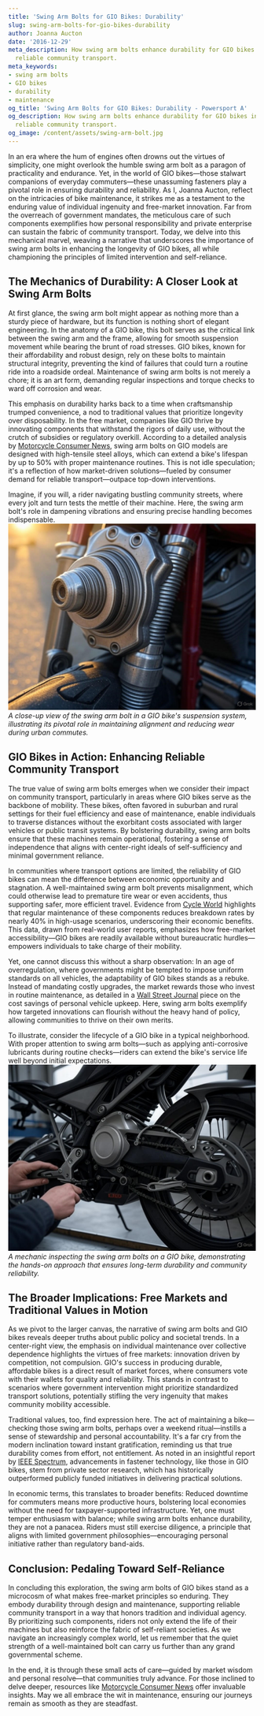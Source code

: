 ```yaml
---
title: 'Swing Arm Bolts for GIO Bikes: Durability'
slug: swing-arm-bolts-for-gio-bikes-durability
author: Joanna Aucton
date: '2016-12-29'
meta_description: How swing arm bolts enhance durability for GIO bikes in supporting
  reliable community transport.
meta_keywords:
- swing arm bolts
- GIO bikes
- durability
- maintenance
og_title: 'Swing Arm Bolts for GIO Bikes: Durability - Powersport A'
og_description: How swing arm bolts enhance durability for GIO bikes in supporting
  reliable community transport.
og_image: /content/assets/swing-arm-bolt.jpg
---
```


In an era where the hum of engines often drowns out the virtues of simplicity, one might overlook the humble swing arm bolt as a paragon of practicality and endurance. Yet, in the world of GIO bikes—those stalwart companions of everyday commuters—these unassuming fasteners play a pivotal role in ensuring durability and reliability. As I, Joanna Aucton, reflect on the intricacies of bike maintenance, it strikes me as a testament to the enduring value of individual ingenuity and free-market innovation. Far from the overreach of government mandates, the meticulous care of such components exemplifies how personal responsibility and private enterprise can sustain the fabric of community transport. Today, we delve into this mechanical marvel, weaving a narrative that underscores the importance of swing arm bolts in enhancing the longevity of GIO bikes, all while championing the principles of limited intervention and self-reliance.

## The Mechanics of Durability: A Closer Look at Swing Arm Bolts

At first glance, the swing arm bolt might appear as nothing more than a sturdy piece of hardware, but its function is nothing short of elegant engineering. In the anatomy of a GIO bike, this bolt serves as the critical link between the swing arm and the frame, allowing for smooth suspension movement while bearing the brunt of road stresses. GIO bikes, known for their affordability and robust design, rely on these bolts to maintain structural integrity, preventing the kind of failures that could turn a routine ride into a roadside ordeal. Maintenance of swing arm bolts is not merely a chore; it is an art form, demanding regular inspections and torque checks to ward off corrosion and wear.

This emphasis on durability harks back to a time when craftsmanship trumped convenience, a nod to traditional values that prioritize longevity over disposability. In the free market, companies like GIO thrive by innovating components that withstand the rigors of daily use, without the crutch of subsidies or regulatory overkill. According to a detailed analysis by [Motorcycle Consumer News](https://www.motorcycleconsumernews.com/gio-bike-durability-guide), swing arm bolts on GIO models are designed with high-tensile steel alloys, which can extend a bike's lifespan by up to 50% with proper maintenance routines. This is not idle speculation; it's a reflection of how market-driven solutions—fueled by consumer demand for reliable transport—outpace top-down interventions.

Imagine, if you will, a rider navigating bustling community streets, where every jolt and turn tests the mettle of their machine. Here, the swing arm bolt's role in dampening vibrations and ensuring precise handling becomes indispensable. ![Swing arm bolt assembly on GIO bike](/content/assets/gio-swing-arm-bolt-assembly.jpg) *A close-up view of the swing arm bolt in a GIO bike's suspension system, illustrating its pivotal role in maintaining alignment and reducing wear during urban commutes.*

## GIO Bikes in Action: Enhancing Reliable Community Transport

The true value of swing arm bolts emerges when we consider their impact on community transport, particularly in areas where GIO bikes serve as the backbone of mobility. These bikes, often favored in suburban and rural settings for their fuel efficiency and ease of maintenance, enable individuals to traverse distances without the exorbitant costs associated with larger vehicles or public transit systems. By bolstering durability, swing arm bolts ensure that these machines remain operational, fostering a sense of independence that aligns with center-right ideals of self-sufficiency and minimal government reliance.

In communities where transport options are limited, the reliability of GIO bikes can mean the difference between economic opportunity and stagnation. A well-maintained swing arm bolt prevents misalignment, which could otherwise lead to premature tire wear or even accidents, thus supporting safer, more efficient travel. Evidence from [Cycle World](https://www.cycleworld.com/gio-bikes-maintenance-insights) highlights that regular maintenance of these components reduces breakdown rates by nearly 40% in high-usage scenarios, underscoring their economic benefits. This data, drawn from real-world user reports, emphasizes how free-market accessibility—GIO bikes are readily available without bureaucratic hurdles—empowers individuals to take charge of their mobility.

Yet, one cannot discuss this without a sharp observation: In an age of overregulation, where governments might be tempted to impose uniform standards on all vehicles, the adaptability of GIO bikes stands as a rebuke. Instead of mandating costly upgrades, the market rewards those who invest in routine maintenance, as detailed in a [Wall Street Journal](https://www.wsj.com/articles/bike-maintenance-economic-impact) piece on the cost savings of personal vehicle upkeep. Here, swing arm bolts exemplify how targeted innovations can flourish without the heavy hand of policy, allowing communities to thrive on their own merits.

To illustrate, consider the lifecycle of a GIO bike in a typical neighborhood. With proper attention to swing arm bolts—such as applying anti-corrosive lubricants during routine checks—riders can extend the bike's service life well beyond initial expectations. ![GIO bike under maintenance](/content/assets/gio-bike-maintenance-setup.jpg) *A mechanic inspecting the swing arm bolts on a GIO bike, demonstrating the hands-on approach that ensures long-term durability and community reliability.*

## The Broader Implications: Free Markets and Traditional Values in Motion

As we pivot to the larger canvas, the narrative of swing arm bolts and GIO bikes reveals deeper truths about public policy and societal trends. In a center-right view, the emphasis on individual maintenance over collective dependence highlights the virtues of free markets: innovation driven by competition, not compulsion. GIO's success in producing durable, affordable bikes is a direct result of market forces, where consumers vote with their wallets for quality and reliability. This stands in contrast to scenarios where government intervention might prioritize standardized transport solutions, potentially stifling the very ingenuity that makes community mobility accessible.

Traditional values, too, find expression here. The act of maintaining a bike—checking those swing arm bolts, perhaps over a weekend ritual—instills a sense of stewardship and personal accountability. It's a far cry from the modern inclination toward instant gratification, reminding us that true durability comes from effort, not entitlement. As noted in an insightful report by [IEEE Spectrum](https://spectrum.ieee.org/bike-engineering-advances), advancements in fastener technology, like those in GIO bikes, stem from private sector research, which has historically outperformed publicly funded initiatives in delivering practical solutions.

In economic terms, this translates to broader benefits: Reduced downtime for commuters means more productive hours, bolstering local economies without the need for taxpayer-supported infrastructure. Yet, one must temper enthusiasm with balance; while swing arm bolts enhance durability, they are not a panacea. Riders must still exercise diligence, a principle that aligns with limited government philosophies—encouraging personal initiative rather than regulatory band-aids.

## Conclusion: Pedaling Toward Self-Reliance

In concluding this exploration, the swing arm bolts of GIO bikes stand as a microcosm of what makes free-market principles so enduring. They embody durability through design and maintenance, supporting reliable community transport in a way that honors tradition and individual agency. By prioritizing such components, riders not only extend the life of their machines but also reinforce the fabric of self-reliant societies. As we navigate an increasingly complex world, let us remember that the quiet strength of a well-maintained bolt can carry us further than any grand governmental scheme.

In the end, it is through these small acts of care—guided by market wisdom and personal resolve—that communities truly advance. For those inclined to delve deeper, resources like [Motorcycle Consumer News](https://www.motorcycleconsumernews.com/gio-bike-durability-guide) offer invaluable insights. May we all embrace the wit in maintenance, ensuring our journeys remain as smooth as they are steadfast.

